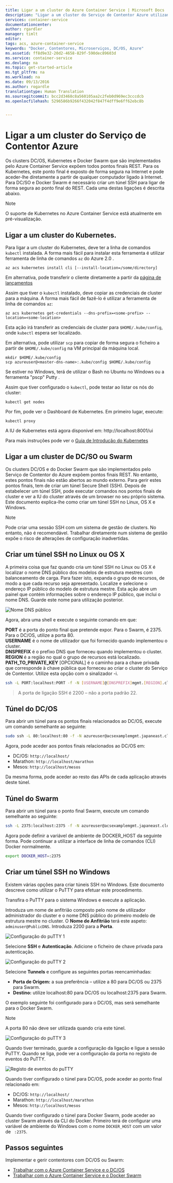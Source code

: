 ```yaml
---
title: Ligar a um cluster do Azure Container Service | Microsoft Docs
description: "Ligar a um cluster do Serviço de Contentor Azure utilizando um túnel SSH."
services: container-service
documentationcenter: 
author: rgardler
manager: timlt
editor: 
tags: acs, azure-container-service
keywords: "Docker, Contentores, Microserviços, DC/OS, Azure"
ms.assetid: ff8d9e32-20d2-4658-829f-590dec89603d
ms.service: container-service
ms.devlang: na
ms.topic: get-started-article
ms.tgt_pltfrm: na
ms.workload: na
ms.date: 09/13/2016
ms.author: rogardle
translationtype: Human Translation
ms.sourcegitcommit: bcc2d3468c8a560105aa2c2feb0d969ec3cccdcb
ms.openlocfilehash: 5296586b9266f432042f847f4dff9e6ff62ebc8b


---
```

# <a name="connect-to-an-azure-container-service-cluster"></a>Ligar a um cluster do Serviço de Contentor Azure
Os clusters DC/OS, Kubernetes e Docker Swarm que são implementados pelo Azure Container Service expõem todos pontos finais REST.  Para os Kubernetes, este ponto final é exposto de forma segura na Internet e pode aceder-lhe diretamente a partir de qualquer computador ligado à Internet. Para DC/SO e Docker Swarm é necessário criar um túnel SSH para ligar de forma segura ao ponto final do REST. Cada uma destas ligações é descrita abaixo.

> [!NOTE]
> O suporte de Kubernetes no Azure Container Service está atualmente em pré-visualização.
>

## <a name="connecting-to-a-kubernetes-cluster"></a>Ligar a um cluster do Kubernetes.
Para ligar a um cluster do Kubernetes, deve ter a linha de comandos `kubectl` instalada.  A forma mais fácil para instalar esta ferramenta é utilizar ferramenta de linha de comandos `az` do Azure 2.0 .

```console
az acs kubernetes install cli [--install-location=/some/directory]
```

Em alternativa, pode transferir o cliente diretamente a partir da [página de lançamentos](https://github.com/kubernetes/kubernetes/blob/master/CHANGELOG.md#downloads-for-v146)

Assim que tiver o `kubectl` instalado, deve copiar as credenciais de cluster para a máquina.  A forma mais fácil de fazê-lo é utilizar a ferramenta de linha de comandos `az`:

```console
az acs kubernetes get-credentials --dns-prefix=<some-prefix> --location=<some-location>
```

Esta ação irá transferir as credenciais de cluster para `$HOME/.kube/config`, onde `kubectl` espera ser localizado.

Em alternativa, pode utilizar `scp` para copiar de forma segura o ficheiro a partir de `$HOME/.kube/config` na VM principal da máquina local.

```console
mkdir $HOME/.kube/config
scp azureuser@<master-dns-name>:.kube/config $HOME/.kube/config
```

Se estiver no Windows, terá de utilizar o Bash no Ubuntu no Windows ou a ferramenta "pscp" Putty .

Assim que tiver configurado o `kubectl`, pode testar ao listar os nós do cluster:

```console
kubectl get nodes
```

Por fim, pode ver o Dashboard de Kubernetes. Em primeiro lugar, execute:

```console
kubectl proxy
```

A IU de Kubernetes está agora disponível em: http://localhost:8001/ui

Para mais instruções pode ver o [Guia de Introdução do Kubernetes](http://kubernetes.io/docs/user-guide/quick-start/)

## <a name="connecting-to-a-dcos-or-swarm-cluster"></a>Ligar a um cluster de DC/SO ou Swarm

Os clusters DC/OS e do Docker Swarm que são implementados pelo Serviço de Contentor do Azure expõem pontos finais REST. No entanto, estes pontos finais não estão abertos ao mundo externo. Para gerir estes pontos finais, tem de criar um túnel Secure Shell (SSH). Depois de estabelecer um túnel SSH, pode executar comandos nos pontos finais de cluster e ver a IU do cluster através de um browser no seu próprio sistema. Este documento explica-lhe como criar um túnel SSH no Linux, OS X e Windows.

> [!NOTE]
> Pode criar uma sessão SSH com um sistema de gestão de clusters. No entanto, não é recomendável. Trabalhar diretamente num sistema de gestão expõe o risco de alterações de configuração inadvertidas.   
> 
> 

## <a name="create-an-ssh-tunnel-on-linux-or-os-x"></a>Criar um túnel SSH no Linux ou OS X
A primeira coisa que faz quando cria um túnel SSH no Linux ou OS X é localizar o nome DNS público dos modelos de estrutura mestres com balanceamento de carga. Para fazer isto, expanda o grupo de recursos, de modo a que cada recurso seja apresentado. Localize e selecione o endereço IP público do modelo de estrutura mestre. Esta ação abre um painel que contém informações sobre o endereço IP público, que inclui o nome DNS. Guarde este nome para utilização posterior. <br />

![Nome DNS público](media/pubdns.png)

Agora, abra uma shell e execute o seguinte comando em que:

**PORT** é a porta do ponto final que pretende expor. Para o Swarm, é 2375. Para o DC/OS, utilize a porta 80.  
**USERNAME** é o nome de utilizador que foi fornecido quando implementou o cluster.  
**DNSPREFIX** é o prefixo DNS que forneceu quando implementou o cluster.  
**REGION** é a região no qual o grupo de recursos está localizado.  
**PATH_TO_PRIVATE_KEY** [OPCIONAL] é o caminho para a chave privada que corresponde à chave pública que forneceu ao criar o cluster do Serviço de Contentor. Utilize esta opção com o sinalizador -i.

```bash
ssh -L PORT:localhost:PORT -f -N [USERNAME]@[DNSPREFIX]mgmt.[REGION].cloudapp.azure.com -p 2200
```
> A porta de ligação SSH é 2200 – não a porta padrão 22.
> 
> 

## <a name="dcos-tunnel"></a>Túnel do DC/OS
Para abrir um túnel para os pontos finais relacionados ao DC/OS, execute um comando semelhante ao seguinte:

```bash
sudo ssh -L 80:localhost:80 -f -N azureuser@acsexamplemgmt.japaneast.cloudapp.azure.com -p 2200
```

Agora, pode aceder aos pontos finais relacionados ao DC/OS em:

* DC/OS: `http://localhost/`
* Marathon: `http://localhost/marathon`
* Mesos: `http://localhost/mesos`

Da mesma forma, pode aceder ao resto das APIs de cada aplicação através deste túnel.

## <a name="swarm-tunnel"></a>Túnel do Swarm
Para abrir um túnel para o ponto final Swarm, execute um comando semelhante ao seguinte:

```bash
ssh -L 2375:localhost:2375 -f -N azureuser@acsexamplemgmt.japaneast.cloudapp.azure.com -p 2200
```

Agora pode definir a variável de ambiente de DOCKER_HOST da seguinte forma. Pode continuar a utilizar a interface de linha de comandos (CLI) Docker normalmente.

```bash
export DOCKER_HOST=:2375
```

## <a name="create-an-ssh-tunnel-on-windows"></a>Criar um túnel SSH no Windows
Existem várias opções para criar túneis SSH no Windows. Este documento descreve como utilizar o PuTTY para efetuar este procedimento.

Transfira o PuTTY para o sistema Windows e execute a aplicação.

Introduza um nome de anfitrião composto pelo nome de utilizador administrador do cluster e o nome DNS público do primeiro modelo de estrutura mestre no cluster. O **Nome de Anfitrião** terá este aspeto: `adminuser@PublicDNS`. Introduza 2200 para a **Porta**.

![Configuração do puTTY 1](media/putty1.png)

Selecione **SSH** e **Autenticação**. Adicione o ficheiro de chave privada para autenticação.

![Configuração do puTTY 2](media/putty2.png)

Selecione **Tunnels** e configure as seguintes portas reencaminhadas:

* **Porta de Origem:** a sua preferência – utilize a 80 para DC/OS ou 2375 para Swarm.
* **Destino:** utilize localhost:80 para DC/OS ou localhost:2375 para Swarm.

O exemplo seguinte foi configurado para o DC/OS, mas será semelhante para o Docker Swarm.

> [!NOTE]
> A porta 80 não deve ser utilizada quando cria este túnel.
> 
> 

![Configuração do puTTY 3](media/putty3.png)

Quando tiver terminado, guarde a configuração da ligação e ligue a sessão PuTTY. Quando se liga, pode ver a configuração da porta no registo de eventos do PuTTY.

![Registo de eventos do puTTY](media/putty4.png)

Quando tiver configurado o túnel para DC/OS, pode aceder ao ponto final relacionado em:

* DC/OS: `http://localhost/`
* Marathon: `http://localhost/marathon`
* Mesos: `http://localhost/mesos`

Quando tiver configurado o túnel para Docker Swarm, pode aceder ao cluster Swarm através da CLI do Docker. Primeiro terá de configurar uma variável de ambiente do Windows com o nome `DOCKER_HOST` com um valor de ` :2375`.

## <a name="next-steps"></a>Passos seguintes
Implementar e gerir contentores com DC/OS ou Swarm:

* [Trabalhar com o Azure Container Service e o DC/OS](container-service-mesos-marathon-rest.md)
* [Trabalhar com o Azure Container Service e o Docker Swarm](container-service-docker-swarm.md)




<!--HONumber=Dec16_HO3-->


